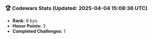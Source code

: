 ### 🏆 Codewars Stats (Updated: 2025-04-04 15:08:36 UTC)

- **Rank:** 8 kyu
- **Honor Points:** 3
- **Completed Challenges:** 1
